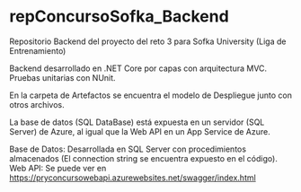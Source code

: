 # repConcursoSofka_Backend
Repositorio Backend del proyecto del reto 3 para Sofka University (Liga de Entrenamiento)

Backend desarrollado en .NET Core por capas con arquitectura MVC. Pruebas unitarias con NUnit.

En la carpeta de Artefactos se encuentra el modelo de Despliegue junto con otros archivos.

La base de datos (SQL DataBase) está expuesta en un servidor (SQL Server) de Azure, al igual que la Web API en un App Service de Azure.

Base de Datos: Desarrollada en SQL Server con procedimientos almacenados (El connection string se encuentra expuesto en el código).
Web API: Se puede ver en https://pryconcursowebapi.azurewebsites.net/swagger/index.html
